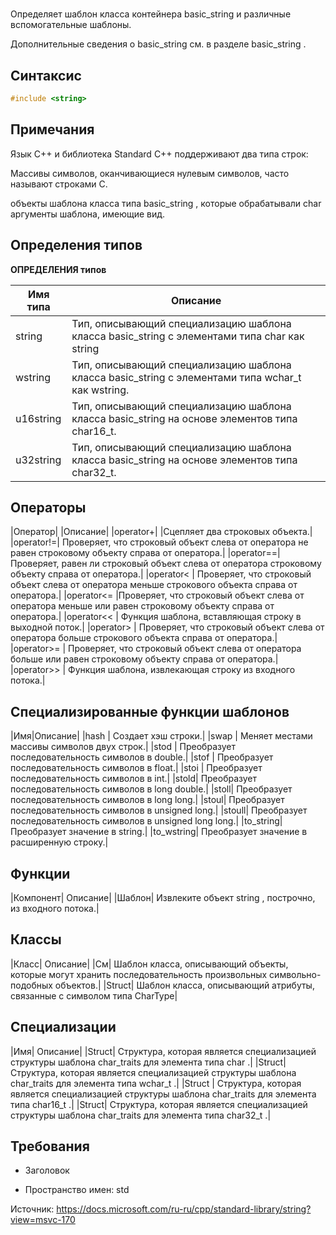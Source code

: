 # <string>

Определяет шаблон класса контейнера basic_string и различные вспомогательные шаблоны.

Дополнительные сведения о basic_string см. в разделе basic_string .

## Синтаксис
```c++
#include <string>
```
## Примечания
Язык C++ и библиотека Standard C++ поддерживают два типа строк:

Массивы символов, оканчивающиеся нулевым символов, часто называют строками C.

объекты шаблона класса типа basic_string , которые обрабатывали char аргументы шаблона, имеющие вид.

## Определения типов
**ОПРЕДЕЛЕНИЯ типов**


|Имя типа|Описание |
|---|---|
|string|  Тип, описывающий специализацию шаблона класса basic_string с элементами типа char как string|.|
|wstring| Тип, описывающий специализацию шаблона класса basic_string с элементами типа wchar_t как wstring.|
|u16string|   Тип, описывающий специализацию шаблона класса basic_string на основе элементов типа char16_t.|
|u32string|   Тип, описывающий специализацию шаблона класса basic_string на основе элементов типа char32_t.|
## Операторы

|Оператор|    |Описание|
|operator+|   |Сцепляет два строковых объекта.|
|operator!=|  Проверяет, что строковый объект слева от оператора не равен строковому объекту справа от оператора.|
|operator==|  Проверяет, равен ли строковый объект слева от оператора строковому объекту справа от оператора.|
|operator<  | Проверяет, что строковый объект слева от оператора меньше строкового объекта справа от оператора.|
|operator<= |Проверяет, что строковый объект слева от оператора меньше или равен строковому объекту справа от оператора.|
|operator<< | Функция шаблона, вставляющая строку в выходной поток.|
|operator>  | Проверяет, что строковый объект слева от оператора больше строкового объекта справа от оператора.|
|operator>= | Проверяет, что строковый объект слева от оператора больше или равен строковому объекту справа от оператора.|
|operator>> | Функция шаблона, извлекающая строку из входного потока.|
## Специализированные функции шаблонов

|Имя|Описание|
|hash |   Создает хэш строки.|
|swap |   Меняет местами массивы символов двух строк.|
|stod |   Преобразует последовательность символов в double.|
|stof |   Преобразует последовательность символов в float.|
|stoi |   Преобразует последовательность символов в int.|
|stold|   Преобразует последовательность символов в long double.|
|stoll|   Преобразует последовательность символов в long long.|
|stoul|   Преобразует последовательность символов в unsigned long.|
|stoull|  Преобразует последовательность символов в unsigned long long.|
|to_string|   Преобразует значение в string.|
|to_wstring|  Преобразует значение в расширенную строку.|
## Функции

|Компонент|   Описание|
|Шаблон|  Извлеките объект string , построчно, из входного потока.|
## Классы

|Класс|   Описание|
|См|  Шаблон класса, описывающий объекты, которые могут хранить последовательность произвольных символьно-подобных объектов.|
|Struct|  Шаблон класса, описывающий атрибуты, связанные с символом типа CharType|
## Специализации

|Имя| Описание|
|Struct|  Структура, которая является специализацией структуры шаблона char_traits<CharType> для элемента типа char .|
|Struct|  Структура, которая является специализацией структуры шаблона char_traits<CharType> для элемента типа wchar_t .|
|Struct | Структура, которая является специализацией структуры шаблона char_traits<CharType> для элемента типа char16_t .|
|Struct|  Структура, которая является специализацией структуры шаблона char_traits<CharType> для элемента типа char32_t .|
## Требования
* Заголовок

* Пространство имен: std

Источник: https://docs.microsoft.com/ru-ru/cpp/standard-library/string?view=msvc-170